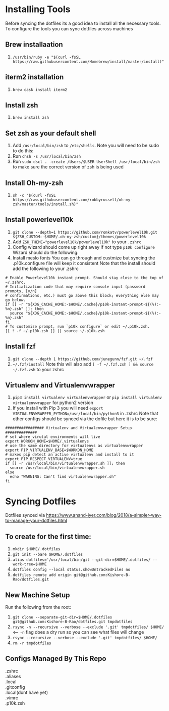 # Installing Tools
Before syncing the dotfiles its a good idea to install all the necessary tools. To configure the tools you can sync dotfiles across machines

## Brew installaation
1. `/usr/bin/ruby -e "$(curl -fsSL https://raw.githubusercontent.com/Homebrew/install/master/install)"`

## iterm2 installation
1. `brew cask install iterm2`

## Install zsh
1. `brew install zsh`

## Set zsh as your default shell
1. Add `/usr/local/bin/zsh` to `/etc/shells`. Note you will need to be sudo to do this:
2. Run `chsh -s /usr/local/bin/zsh`
3. Run `sudo dscl . -create /Users/$USER UserShell /usr/local/bin/zsh` to make sure the correct version of zsh is being used

## Install Oh-my-zsh
1. `sh -c "$(curl -fsSL https://raw.githubusercontent.com/robbyrussell/oh-my-zsh/master/tools/install.sh)"`

## Install powerlevel10k
1. `git clone --depth=1 https://github.com/romkatv/powerlevel10k.git ${ZSH_CUSTOM:-$HOME/.oh-my-zsh/custom}/themes/powerlevel10k`
2. Add `ZSH_THEME="powerlevel10k/powerlevel10k"` to your `.zshrc`
3. Config wizard should come up right away if not type `p10k configure`
  Wizard should do the following:
  1. Install meslo fonts 
  You can go through and custmize but syncing the .p10k.configure file will keep it consistent
  Note that the install should add the following to your .zshrc
  ```
  # Enable Powerlevel10k instant prompt. Should stay close to the top of ~/.zshrc.
  # Initialization code that may require console input (password prompts, [y/n]
  # confirmations, etc.) must go above this block; everything else may go below.
  if [[ -r "${XDG_CACHE_HOME:-$HOME/.cache}/p10k-instant-prompt-${(%):-%n}.zsh" ]]; then
    source "${XDG_CACHE_HOME:-$HOME/.cache}/p10k-instant-prompt-${(%):-%n}.zsh"
  fi
  # To customize prompt, run `p10k configure` or edit ~/.p10k.zsh.
  [[ ! -f ~/.p10k.zsh ]] || source ~/.p10k.zsh
  ```

## Install fzf
1. `git clone --depth 1 https://github.com/junegunn/fzf.git ~/.fzf`
2. `~/.fzf/install`
Note this will also add  `[ -f ~/.fzf.zsh ] && source ~/.fzf.zsh` to your zshrc

## Virtualenv and Virtualenvwrapper
1. `pip3 install virtualenv virtualenvwrapper` or `pip install virtualenv virtualenvwrapper` for python2 version
2. If you install with Pip 3 you will need `export VIRTUALENVWRAPPER_PYTHON=/usr/local/bin/python3` in .zshrc
Note that other configs should be synced via the dofile but here it is to be sure:

```
################# Virtualenv and Virtualenvwrapper Setup ##############
# set where virutal environments will live
export WORKON_HOME=$HOME/.virtualenvs
# use the same directory for virtualenvs as virtualenvwrapper
export PIP_VIRTUALENV_BASE=$WORKON_HOME
# makes pip detect an active virtualenv and install to it
export PIP_RESPECT_VIRTUALENV=true
if [[ -r /usr/local/bin/virtualenvwrapper.sh ]]; then
  source /usr/local/bin/virtualenvwrapper.sh
else
  echo "WARNING: Can't find virtualenvwrapper.sh"
fi

```


# Syncing Dotfiles
Dotfiles synced via https://www.anand-iyer.com/blog/2018/a-simpler-way-to-manage-your-dotfiles.html

## To create for the first time:

1. `mkdir $HOME/.dotfiles`
2. `git init --bare $HOME/.dotfiles`
3. `alias dotfiles='/usr/local/bin/git --git-dir=$HOME/.dotfiles/ --work-tree=$HOME`
4. `dotfiles config --local status.showUntrackedFiles no`
5. `dotfiles remote add origin git@github.com:Kishore-B-Rao/dotfiles.git`

## New Machine Setup

Run the following from the root: <br/>
1. `git clone --separate-git-dir=$HOME/.dotfiles git@github.com:Kishore-B-Rao/dotfiles.git tmpdotfiles`
2. `rsync -n --recursive --verbose --exclude '.git' tmpdotfiles/ $HOME/` <-- `-n` flag does a dry run so you can see what files will change
3. `rsync --recursive --verbose --exclude '.git' tmpdotfiles/ $HOME/`
4. `rm -r tmpdotfiles`

## Configs Managed By This Repo
.zshrc <br/>
.aliases <br/>
.local <br/>
.gitconfig <br/>
.local(dont have yet)<br/>
.vimrc <br/>
.p10k.zsh <br/>